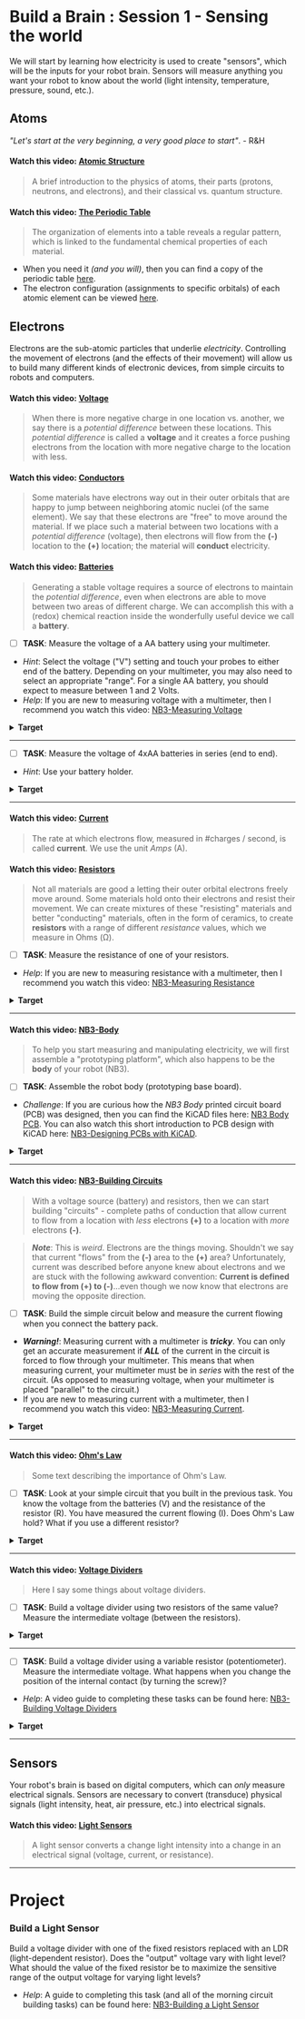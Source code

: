 # Build a Brain : Session 1 - Sensing the world
We will start by learning how electricity is used to create "sensors", which will be the inputs for your robot brain. Sensors will measure anything you want your robot to know about the world (light intensity, temperature, pressure, sound, etc.).

## Atoms
*"Let's start at the very beginning, a very good place to start"*. - R&H

#### Watch this video: [Atomic Structure](https://vimeo.com/1000458082)
> A brief introduction to the physics of atoms, their parts (protons, neutrons, and electrons), and their classical vs. quantum structure.

#### Watch this video: [The Periodic Table](https://vimeo.com/1000458082)
> The organization of elements into a table reveals a regular pattern, which is linked to the fundamental chemical properties of each material.

- When you need it *(and you will)*, then you can find a copy of the periodic table [here](../../../boxes/atoms/_data/images/periodic_table.png).
- The electron configuration (assignments to specific orbitals) of each atomic element can be viewed [here](https://en.wikipedia.org/wiki/Electron_configurations_of_the_elements_(data_page)). 

## Electrons
Electrons are the sub-atomic particles that underlie *electricity*. Controlling the movement of electrons (and the effects of their movement) will allow us to build many different kinds of electronic devices, from simple circuits to robots and computers.

#### Watch this video: [Voltage](https://vimeo.com/1000730032)
> When there is more negative charge in one location vs. another, we say there is a *potential difference* between these locations. This *potential difference* is called a **voltage** and it creates a force pushing electrons from the location with more negative charge to the location with less.

#### Watch this video: [Conductors](https://vimeo.com/1000740989)
> Some materials have electrons way out in their outer orbitals that are happy to jump between neighboring atomic nuclei (of the same element). We say that these electrons are "free" to move around the material. If we place such a material between two locations with a *potential difference* (voltage), then electrons will flow from the **(-)** location to the **(+)** location; the material will **conduct** electricity. 

#### Watch this video: [Batteries](https://vimeo.com/1027764019)
> Generating a stable voltage requires a source of electrons to maintain the *potential difference*, even when electrons are able to move between two areas of different charge. We can accomplish this with a (redox) chemical reaction inside the wonderfully useful device we call a **battery**.

- [ ] **TASK**: Measure the voltage of a AA battery using your multimeter.
- *Hint*: Select the voltage ("V") setting and touch your probes to either end of the battery. Depending on your multimeter, you may also need to select an appropriate "range". For a single AA battery, you should expect to measure between 1 and 2 Volts.
- *Help*: If you are new to measuring voltage with a multimeter, then I recommend you watch this video: [NB3-Measuring Voltage](https://vimeo.com/??????)
<details><summary><strong>Target</strong></summary>
A single AA battery, fully charged, should have a voltage of ~1.6 Volts. If it is less than 1.5 Volts, then the battery is nearly *dead*.
</details><hr>

- [ ] **TASK**: Measure the voltage of 4xAA batteries in series (end to end).
- *Hint*: Use your battery holder.
<details><summary><strong>Target</strong></summary>
Batteries connected in series will sum their voltages. You should measure four times the voltage of a single AA battery, about 6.4 Volts, from the batteries in your 4xAA holder.
</details><hr>

#### Watch this video: [Current](https://vimeo.com/1000743561)
> The rate at which electrons flow, measured in #charges / second, is called **current**. We use the unit *Amps* (A).

#### Watch this video: [Resistors](https://vimeo.com/1000755493)
> Not all materials are good a letting their outer orbital electrons freely move around. Some materials hold onto their electrons and resist their movement. We can create mixtures of these "resisting" materials and better "conducting" materials, often in the form of ceramics, to create **resistors** with a range of different *resistance* values, which we measure in Ohms (&Omega;).

- [ ] **TASK**: Measure the resistance of one of your resistors.
- *Help*: If you are new to measuring resistance with a multimeter, then I recommend you watch this video: [NB3-Measuring Resistance](https://vimeo.com/??????)
<details><summary><strong>Target</strong></summary>
Your kit contains 470 &Omega;, 1 k&Omega;, and 10 k&Omega; resistors. You should measure one of these values.
</details><hr>

#### Watch this video: [NB3-Body](https://vimeo.com/1005036900)
> To help you start measuring and manipulating electricity, we will first assemble a "prototyping platform", which also happens to be the **body** of your robot (NB3).

- [ ] **TASK**: Assemble the robot body (prototyping base board).
- *Challenge*: If you are curious how the *NB3 Body* printed circuit board (PCB) was designed, then you can find the KiCAD files here: [NB3 Body PCB](../../../boxes/electrons/NB3_body). You can also watch this short introduction to PCB design with KiCAD here: [NB3-Designing PCBs with KiCAD](https://vimeo.com/??????).
<details><summary><strong>Target</strong></summary>
Your NB3 should now look like [this](../../../boxes/electrons/NB3_body/NB3_body_front.png). Your breadboards will be different colors...and you should have some rubber feet on the back.
</details><hr>

#### Watch this video: [NB3-Building Circuits](https://vimeo.com/??????)
> With a voltage source (battery) and resistors, then we can start building "circuits" - complete paths of conduction that allow current to flow from a location with *less* electrons **(+)** to a location with *more* electrons **(-)**.

> ***Note***: This is *weird*. Electrons are the things moving. Shouldn't we say that current "flows" from the **(-)** area to the **(+)** area? Unfortunately, current was described before anyone knew about electrons and we are stuck with the following awkward convention: **Current is defined to flow from (+) to (-)**...even though we now know that electrons are moving the opposite direction.

- [ ] **TASK**: Build the simple circuit below and measure the current flowing when you connect the battery pack.
- ***Warning!***: Measuring current with a multimeter is ***tricky***. You can only get an accurate measurement if ***ALL*** of the current in the circuit is forced to flow through your multimeter. This means that when measuring current, your multimeter must be in *series* with the rest of the circuit. (As opposed to measuring voltage, when your multimeter is placed "parallel" to the circuit.)
- If you are new to measuring current with a multimeter, then I recommend you watch this video: [NB3-Measuring Current](https://vimeo.com/??????).
<details><summary><strong>Target</strong></summary>
Not too much current...and do not break your meter.
</details><hr>

#### Watch this video: [Ohm's Law](https://vimeo.com/1000768334)
> Some text describing the importance of Ohm's Law.

- [ ] **TASK**: Look at your simple circuit that you built in the previous task. You know the voltage from the batteries (V) and the resistance of the resistor (R). You have measured the current flowing (I). Does Ohm's Law hold? What if you use a different resistor?
<details><summary><strong>Target</strong></summary>
A linear relationship.
</details><hr>

#### Watch this video: [Voltage Dividers](https://vimeo.com/1000782478)
> Here I say some things about voltage dividers.

- [ ] **TASK**: Build a voltage divider using two resistors of the same value? Measure the intermediate voltage (between the resistors).
<details><summary><strong>Target</strong></summary>
With equal size resistors, the intermediate voltage should be half of the supply voltage.
</details><hr>

- [ ] **TASK**: Build a voltage divider using a variable resistor (potentiometer). Measure the intermediate voltage. What happens when you change the position of the internal contact (by turning the screw)?
- *Help*: A video guide to completing these tasks can be found here: [NB3-Building Voltage Dividers](https://vimeo.com/1000789632)
<details><summary><strong>Target</strong></summary>
The intermediate voltage should continuously vary as you adjust the potentiometer.
</details><hr>

## Sensors
Your robot's brain is based on digital computers, which can *only* measure electrical signals. Sensors are necessary to convert (transduce) physical signals (light intensity, heat, air pressure, etc.) into electrical signals.

#### Watch this video: [Light Sensors](https://vimeo.com/1000794164)
> A light sensor converts a change light intensity into a change in an electrical signal (voltage, current, or resistance).

---

# Project
### Build a Light Sensor
Build a voltage divider with one of the fixed resistors replaced with an LDR (light-dependent resistor). Does the "output" voltage vary with light level? What should the value of the fixed resistor be to maximize the sensitive range of the output voltage for varying light levels?
- *Help*: A guide to completing this task (and all of the morning circuit building tasks) can be found here: [NB3-Building a Light Sensor](https://vimeo.com/??????)

